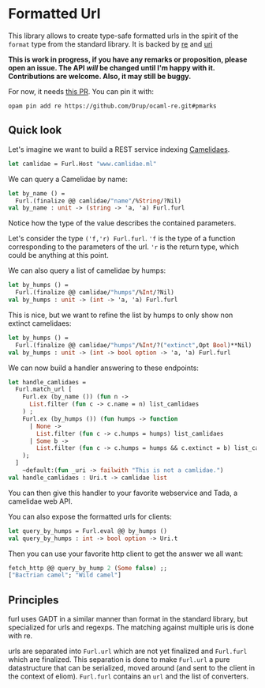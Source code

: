 # Formatted Url

This library allows to create type-safe formatted urls in the spirit of the
`format` type from the standard library. It is backed by [re][re] and [uri][uri]

[re]: https://github.com/ocaml/ocaml-re
[uri]: https://github.com/mirage/ocaml-uri

**This is work in progress, if you have any remarks or proposition, please open an issue. The API _will_ be changed until I'm happy with it. Contributions are welcome. Also, it may still be buggy.**

For now, it needs [this PR](https://github.com/ocaml/ocaml-re/pull/58). You can pin it with:
```
opam pin add re https://github.com/Drup/ocaml-re.git#pmarks
```

## Quick look

Let's imagine we want to build a REST service indexing [Camelidaes](https://species.wikimedia.org/wiki/Camelidae).

```ocaml
let camlidae = Furl.Host "www.camlidae.ml"
```

We can query a Camelidae by name:
```ocaml
let by_name () =
  Furl.(finalize @@ camlidae/"name"/%String/?Nil)
val by_name : unit -> (string -> 'a, 'a) Furl.furl
```

Notice how the type of the value describes the contained parameters.

Let's consider the type `('f,'r) Furl.furl`. `'f` is the type of a function
corresponding to the parameters of the url. `'r` is the return type, which could be anything at this point.

We can also query a list of camelidae by humps:
```ocaml
let by_humps () =
  Furl.(finalize @@ camlidae/"humps"/%Int/?Nil)
val by_humps : unit -> (int -> 'a, 'a) Furl.furl
```

This is nice, but we want to refine the list by humps to only show non extinct camelidaes:
```ocaml
let by_humps () =
  Furl.(finalize @@ camlidae/"humps"/%Int/?("extinct",Opt Bool)**Nil)
val by_humps : unit -> (int -> bool option -> 'a, 'a) Furl.furl
```

We can now build a handler answering to these endpoints:

```ocaml
let handle_camlidaes =
  Furl.match_url [
    Furl.ex (by_name ()) (fun n ->
      List.filter (fun c -> c.name = n) list_camlidaes
    ) ;
    Furl.ex (by_humps ()) (fun humps -> function
      | None ->
        List.filter (fun c -> c.humps = humps) list_camlidaes
      | Some b ->
        List.filter (fun c -> c.humps = humps && c.extinct = b) list_camlidaes
    );
  ]
    ~default:(fun _uri -> failwith "This is not a camlidae.")
val handle_camlidaes : Uri.t -> camlidae list
```

You can then give this handler to your favorite webservice and Tada, a camelidae web API.

You can also expose the formatted urls for clients:
```ocaml
let query_by_humps = Furl.eval @@ by_humps ()
val query_by_humps : int -> bool option -> Uri.t
```

Then you can use your favorite http client to get the answer we all want:
```ocaml
fetch_http @@ query_by_hump 2 (Some false) ;;
["Bactrian camel"; "Wild camel"]
```

## Principles

furl uses GADT in a similar manner than format in the standard library, but specialized for urls and regexps. The matching against multiple uris is done with re.

urls are separated into `Furl.url` which are not yet finalized and `Furl.furl` which are finalized. This separation is done to make `Furl.url` a pure datastructure that can be serialized, moved around (and sent to the client in the context of eliom). `Furl.furl` contains an `url` and the list of converters.
